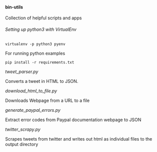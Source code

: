#### bin-utils
Collection of helpful scripts and apps

###### Setting up python3 with VirtualEnv

```
virtualenv -p python3 pyenv
```

For running python examples

```
pip install -r requirements.txt
```

_tweet_parser.py_

Converts a tweet in HTML to JSON. 

_download_html_to_file.py_

Downloads Webpage from a URL to a file

_generate_paypal_errors.py_

Extract error codes from Paypal documentation webpage to JSON

_twitter_scrapy.py_

Scrapes tweets from twitter and writes out html as individual files to the output directory